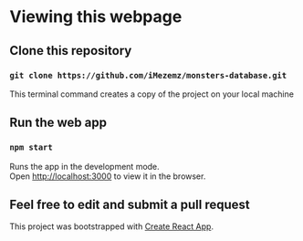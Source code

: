 # Viewing this webpage


## Clone this repository
### `git clone https://github.com/iMezemz/monsters-database.git`
This terminal command creates a copy of the project on your local machine



## Run the web app
### `npm start`

Runs the app in the development mode.\
Open [http://localhost:3000](http://localhost:3000) to view it in the browser.

## Feel free to edit and submit a pull request


This project was bootstrapped with [Create React App](https://github.com/facebook/create-react-app).
